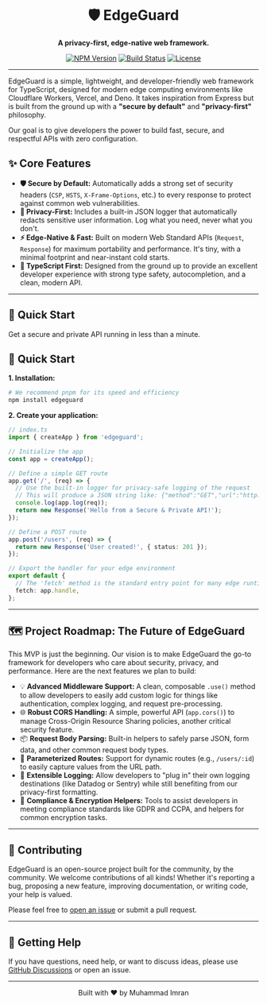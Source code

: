 <div align="center">
  <h1>🛡️ EdgeGuard</h1>
  <p><strong>A privacy-first, edge-native web framework.</strong></p>
  <p>
    <a href="https://www.npmjs.com/package/edgeguard"><img src="https://img.shields.io/npm/v/edgeguard.svg?style=flat-square" alt="NPM Version"></a>
    <a href="https://github.com/Imran-Ashiq/edgeguard/actions/workflows/ci.yml"><img src="https://github.com/Imran-Ashiq/edgeguard/actions/workflows/ci.yml/badge.svg" alt="Build Status"></a>
  <a href="https://github.com/Imran-Ashiq/edgeguard/blob/main/LICENSE"><img src="https://img.shields.io/github/license/Imran-Ashiq/edgeguard?style=flat-square" alt="License"></a>
  </p>
</div>

---

EdgeGuard is a simple, lightweight, and developer-friendly web framework for TypeScript, designed for modern edge computing environments like Cloudflare Workers, Vercel, and Deno. It takes inspiration from Express but is built from the ground up with a **"secure by default"** and **"privacy-first"** philosophy.

Our goal is to give developers the power to build fast, secure, and respectful APIs with zero configuration.

## ✨ Core Features

*   **🛡️ Secure by Default:** Automatically adds a strong set of security headers (`CSP`, `HSTS`, `X-Frame-Options`, etc.) to every response to protect against common web vulnerabilities.
*   **🤫 Privacy-First:** Includes a built-in JSON logger that automatically redacts sensitive user information. Log what you need, never what you don't.
*   **⚡ Edge-Native & Fast:** Built on modern Web Standard APIs (`Request`, `Response`) for maximum portability and performance. It's tiny, with a minimal footprint and near-instant cold starts.
*   **💪 TypeScript First:** Designed from the ground up to provide an excellent developer experience with strong type safety, autocompletion, and a clean, modern API.

---

## 🚀 Quick Start

Get a secure and private API running in less than a minute.


## 🚀 Quick Start

**1. Installation:**

```bash
# We recommend pnpm for its speed and efficiency
npm install edgeguard
```

**2. Create your application:**

```typescript
// index.ts
import { createApp } from 'edgeguard';

// Initialize the app
const app = createApp();

// Define a simple GET route
app.get('/', (req) => {
  // Use the built-in logger for privacy-safe logging of the request
  // This will produce a JSON string like: {"method":"GET","url":"http://localhost/"}
  console.log(app.log(req));
  return new Response('Hello from a Secure & Private API!');
});

// Define a POST route
app.post('/users', (req) => {
  return new Response('User created!', { status: 201 });
});

// Export the handler for your edge environment
export default {
  // The 'fetch' method is the standard entry point for many edge runtimes
  fetch: app.handle,
};
```

---

## 🗺️ Project Roadmap: The Future of EdgeGuard

This MVP is just the beginning. Our vision is to make EdgeGuard the go-to framework for developers who care about security, privacy, and performance. Here are the next features we plan to build:

- 💡 **Advanced Middleware Support:** A clean, composable `.use()` method to allow developers to easily add custom logic for things like authentication, complex logging, and request pre-processing.
- 🌐 **Robust CORS Handling:** A simple, powerful API (`app.cors()`) to manage Cross-Origin Resource Sharing policies, another critical security feature.
- 📦 **Request Body Parsing:** Built-in helpers to safely parse JSON, form data, and other common request body types.
- 🔗 **Parameterized Routes:** Support for dynamic routes (e.g., `/users/:id`) to easily capture values from the URL path.
- 🔌 **Extensible Logging:** Allow developers to "plug in" their own logging destinations (like Datadog or Sentry) while still benefiting from our privacy-first formatting.
- 🔐 **Compliance & Encryption Helpers:** Tools to assist developers in meeting compliance standards like GDPR and CCPA, and helpers for common encryption tasks.

---

## 🤝 Contributing

EdgeGuard is an open-source project built for the community, by the community. We welcome contributions of all kinds! Whether it's reporting a bug, proposing a new feature, improving documentation, or writing code, your help is valued.

Please feel free to [open an issue](https://github.com/Imran-Ashiq/edgeguard/issues) or submit a pull request.

---

## 💬 Getting Help

If you have questions, need help, or want to discuss ideas, please use [GitHub Discussions](https://github.com/Imran-Ashiq/edgeguard/discussions) or open an issue.

---

<div align="center">
<p>Built with ❤️ by Muhammad Imran</p>
</div>
